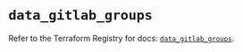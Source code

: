 # `data_gitlab_groups`

Refer to the Terraform Registry for docs: [`data_gitlab_groups`](https://registry.terraform.io/providers/gitlabhq/gitlab/17.0.0/docs/data-sources/groups).
